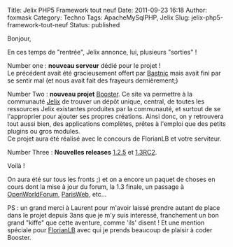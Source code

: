 Title: Jelix PHP5 Framework tout neuf
Date: 2011-09-23 16:18
Author: foxmask
Category: Techno
Tags: ApacheMySqlPHP, Jelix
Slug: jelix-php5-framework-tout-neuf
Status: published

Bonjour,

En ces temps de "rentrée", Jelix annonce, lui, plusieurs "sorties" !

Number one : **nouveau serveur** dédié pour le projet !  
Le précédent avait été gracieusement offert par
[Bastnic](http://www.bastnic.info/ "Bastnic") mais avait fini par se
sentir mal (et nous avait fait des frayeurs dernièrement;)

Number Two : **nouveau projet**
[Booster](http://booster.jelix.org "Booster"). Ce site va permettre à la
communauté [Jelix](http://jelix.org "Jelix PHP5 Framework") de trouver
un dépôt unique, central, de toutes les ressources Jelix existantes
produites par la communauté, et surtout de se l'approprier pour ajouter
ses propres créations. Ainsi donc, on y retrouvera tout aussi bien, des
applications complètes, prêtes à l'emploi que des petits plugins ou gros
modules.  
Ce projet aura été réalisé avec le concours de FlorianLB et votre
serviteur.

Number Three : **Nouvelles releases**
[1.2.5](http://jelix.org/articles/fr/telechargement/stable "Release 1.2.5")
et
[1.3RC2](http://jelix.org/articles/fr/telechargement/nightly "Release 1.3RC2").

Voilà !

On aura été sur tous les fronts ;) et on a encore un paquet de choses en
cours dont la mise à jour du forum, la 1.3 finale, un passage à
[OpenWorldForum](http://www.openworldforum.org/),
[ParisWeb](http://www.paris-web.fr/ "ParisWeb"), etc...

PS : un grand merci à Laurent pour m'avoir laissé prendre autant de
place dans le projet depuis 3ans que je m'y suis interessé, franchement
un bon grand "kiffe" que cette aventure, comme 'ils' disent ! Et une
mention spéciale pour [FlorianLB](http://florianlb.fr/ "FlorianLB") avec
qui je prends beaucoup de plaisir à coder Booster.

